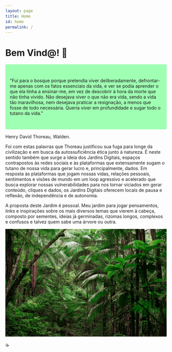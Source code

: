 ```yaml
---
layout: page
title: Home
id: home
permalink: /
---
```


# Bem Vind@! 🌱

<p style="padding: 3em 1em; background: #9fffb2; border-radius: 4px;">
  "Fui para o bosque porque pretendia viver deliberadamente, defrontar-me apenas com os fatos essenciais da vida, e ver se podia aprender o que ela tinha a ensinar-me, em vez de descobrir à hora da morte que não tinha vivido. Não desejava viver o que não era vida, sendo a vida tão maravilhosa, nem desejava praticar a resignação, a menos que fosse de todo necessária. Queria viver em profundidade e sugar todo o tutano da vida."

Henry David Thoreau, Walden. 
</p>

Foi com estas palavras que Thoreau justificou sua fuga para longe da civilização e em busca da autossuficiência ética junto à natureza. É neste sentido também que surge a ideia dos Jardins Digitais, espaços contrapostos às redes sociais e às plataformas que extensamente sugam o tutano de nossa vida para gerar lucro e, principalmente, dados. Em resposta às plataformas que jogam nossas vidas, relações pessoais, sentimentos e visões de mundo em um loop agressivo e acelerado que busca explorar nossas vulnerabilidades para nos tornar viciados em gerar conteúdo, cliques e dados, os Jardins Digitais oferecem locais de pausa e reflexão, de independência e de autonomia. 



A proposta deste Jardim é pessoal. Meu jardim para jogar pensamentos, links e inspirações sobre os mais diversos temas que vierem à cabeça, composto por sementes, ideias já germinadas, rizomas longos, complexos e confusos e talvez quem sabe uma árvore ou outra. 


<img src="/assets/jardim1.png"/>


☕️


<style>
  .wrapper {
    max-width: 46em;
  }
</style>
